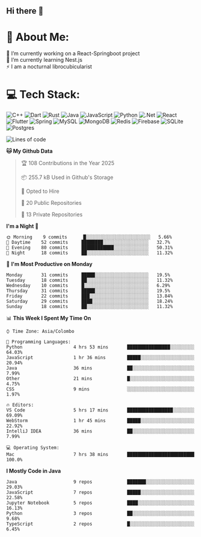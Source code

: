 ## Hi there 👋
# 💫 About Me:
🔭 I’m currently working on a React-Springboot project<br>🌱 I’m currently learning Nest.js <br>⚡ I am a nocturnal librocubicularist



# 💻 Tech Stack:
![C++](https://img.shields.io/badge/c++-%2300599C.svg?style=for-the-badge&logo=c%2B%2B&logoColor=white) ![Dart](https://img.shields.io/badge/dart-%230175C2.svg?style=for-the-badge&logo=dart&logoColor=white) ![Rust](https://img.shields.io/badge/rust-%23000000.svg?style=for-the-badge&logo=rust&logoColor=white) ![Java](https://img.shields.io/badge/java-%23ED8B00.svg?style=for-the-badge&logo=openjdk&logoColor=white) ![JavaScript](https://img.shields.io/badge/javascript-%23323330.svg?style=for-the-badge&logo=javascript&logoColor=%23F7DF1E) ![Python](https://img.shields.io/badge/python-3670A0?style=for-the-badge&logo=python&logoColor=ffdd54) ![.Net](https://img.shields.io/badge/.NET-5C2D91?style=for-the-badge&logo=.net&logoColor=white) ![React](https://img.shields.io/badge/react-%2320232a.svg?style=for-the-badge&logo=react&logoColor=%2361DAFB) ![Flutter](https://img.shields.io/badge/Flutter-%2302569B.svg?style=for-the-badge&logo=Flutter&logoColor=white) ![Spring](https://img.shields.io/badge/spring-%236DB33F.svg?style=for-the-badge&logo=spring&logoColor=white) ![MySQL](https://img.shields.io/badge/mysql-4479A1.svg?style=for-the-badge&logo=mysql&logoColor=white) ![MongoDB](https://img.shields.io/badge/MongoDB-%234ea94b.svg?style=for-the-badge&logo=mongodb&logoColor=white) ![Redis](https://img.shields.io/badge/redis-%23DD0031.svg?style=for-the-badge&logo=redis&logoColor=white) ![Firebase](https://img.shields.io/badge/firebase-a08021?style=for-the-badge&logo=firebase&logoColor=ffcd34) ![SQLite](https://img.shields.io/badge/sqlite-%2307405e.svg?style=for-the-badge&logo=sqlite&logoColor=white) ![Postgres](https://img.shields.io/badge/postgres-%23316192.svg?style=for-the-badge&logo=postgresql&logoColor=white)

<!--START_SECTION:waka-->
![Lines of code](https://img.shields.io/badge/From%20Hello%20World%20I%27ve%20Written-0%20lines%20of%20code-blue)

**🐱 My Github Data** 

> 🏆 108 Contributions in the Year 2025
 > 
> 📦 255.7 kB Used in Github's Storage 
 > 
>  💼 Opted to Hire
 > 
> 📜 20 Public Repositories
 > 
> 🔑 13 Private Repositories 

**I'm a Night 🦉** 

```text
🌞 Morning    9 commits      █░░░░░░░░░░░░░░░░░░░░░░░░   5.66% 
🌆 Daytime    52 commits     ████████░░░░░░░░░░░░░░░░░   32.7% 
🌃 Evening    80 commits     ████████████░░░░░░░░░░░░░   50.31% 
🌙 Night      18 commits     ██░░░░░░░░░░░░░░░░░░░░░░░   11.32%

```
📅 **I'm Most Productive on Monday** 

```text
Monday       31 commits     █████░░░░░░░░░░░░░░░░░░░░   19.5% 
Tuesday      18 commits     ██░░░░░░░░░░░░░░░░░░░░░░░   11.32% 
Wednesday    10 commits     █░░░░░░░░░░░░░░░░░░░░░░░░   6.29% 
Thursday     31 commits     █████░░░░░░░░░░░░░░░░░░░░   19.5% 
Friday       22 commits     ███░░░░░░░░░░░░░░░░░░░░░░   13.84% 
Saturday     29 commits     ████░░░░░░░░░░░░░░░░░░░░░   18.24% 
Sunday       18 commits     ██░░░░░░░░░░░░░░░░░░░░░░░   11.32%

```


📊 **This Week I Spent My Time On** 

```text
⌚︎ Time Zone: Asia/Colombo

💬 Programming Languages: 
Python                   4 hrs 53 mins       ████████████████░░░░░░░░░   64.03% 
JavaScript               1 hr 36 mins        █████░░░░░░░░░░░░░░░░░░░░   20.94% 
Java                     36 mins             ██░░░░░░░░░░░░░░░░░░░░░░░   7.99% 
Other                    21 mins             █░░░░░░░░░░░░░░░░░░░░░░░░   4.75% 
CSS                      9 mins              ░░░░░░░░░░░░░░░░░░░░░░░░░   1.97%

🔥 Editors: 
VS Code                  5 hrs 17 mins       █████████████████░░░░░░░░   69.09% 
WebStorm                 1 hr 45 mins        █████░░░░░░░░░░░░░░░░░░░░   22.92% 
IntelliJ IDEA            36 mins             ██░░░░░░░░░░░░░░░░░░░░░░░   7.99%

💻 Operating System: 
Mac                      7 hrs 38 mins       █████████████████████████   100.0%

```

**I Mostly Code in Java** 

```text
Java                     9 repos             ███████░░░░░░░░░░░░░░░░░░   29.03% 
JavaScript               7 repos             █████░░░░░░░░░░░░░░░░░░░░   22.58% 
Jupyter Notebook         5 repos             ████░░░░░░░░░░░░░░░░░░░░░   16.13% 
Python                   3 repos             ██░░░░░░░░░░░░░░░░░░░░░░░   9.68% 
TypeScript               2 repos             █░░░░░░░░░░░░░░░░░░░░░░░░   6.45%

```



<!--END_SECTION:waka-->


